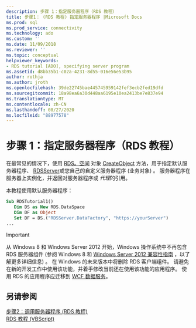 ```yaml
---
description: 步骤 1：指定服务器程序（RDS 教程）
title: 步骤1： (RDS 教程) 指定服务器程序 |Microsoft Docs
ms.prod: sql
ms.prod_service: connectivity
ms.technology: ado
ms.custom: ''
ms.date: 11/09/2018
ms.reviewer: ''
ms.topic: conceptual
helpviewer_keywords:
- RDS tutorial [ADO], specifying server program
ms.assetid: d8bb35b1-c02a-4231-8d55-016e56e53b95
author: rothja
ms.author: jroth
ms.openlocfilehash: 39de22745bae445745959142fef3ecb2fed19dfd
ms.sourcegitcommit: 18a98ea6a30d448aa6195e10ea2413be7e837e94
ms.translationtype: MT
ms.contentlocale: zh-CN
ms.lasthandoff: 08/27/2020
ms.locfileid: "88977578"
---
```

# <a name="step-1-specify-a-server-program-rds-tutorial"></a>步骤 1：指定服务器程序（RDS 教程）
在最常见的情况下，使用 [RDS。空间](../../reference/rds-api/dataspace-object-rds.md) 对象 [CreateObject](../../reference/rds-api/createobject-method-rds.md) 方法，用于指定默认服务器程序、 [RDSServer](../../reference/rds-api/datafactory-object-rdsserver.md)或您自己的自定义服务器程序 (业务对象) 。 服务器程序在服务器上实例化，并返回对服务器程序或 *代理*的引用。  
  
 本教程使用默认服务器程序：  
  
```vb
Sub RDSTutorial1()  
   Dim DS as New RDS.DataSpace  
   Dim DF as Object  
   Set DF = DS.("RDSServer.DataFactory", "https://yourServer")  
...  
```  
  
> [!IMPORTANT]
>  从 Windows 8 和 Windows Server 2012 开始，Windows 操作系统中不再包含 RDS 服务器组件 (参阅 Windows 8 和 [Windows Server 2012 兼容性指南](https://www.microsoft.com/download/details.aspx?id=27416) ，以了解更多详细信息) 。 在 Windows 的未来版本中将删除 RDS 客户端组件。 请避免在新的开发工作中使用该功能，并着手修改当前还在使用该功能的应用程序。 使用 RDS 的应用程序应迁移到 [WCF 数据服务](https://go.microsoft.com/fwlink/?LinkId=199565)。  
  
## <a name="see-also"></a>另请参阅  
 [步骤2：调用服务器程序 (RDS 教程) ](./step-2-invoke-the-server-program-rds-tutorial.md)   
 [RDS 教程 (VBScript)](./rds-tutorial-vbscript.md)
